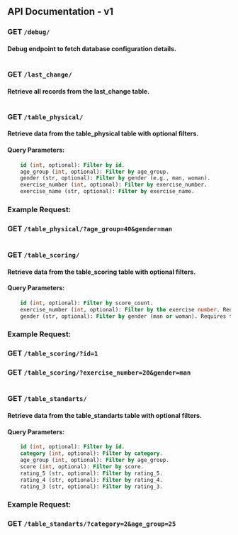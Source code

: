 ## API Documentation - v1

### GET ```/debug/```

#### Debug endpoint to fetch database configuration details.

#

### GET ```/last_change/```

#### Retrieve all records from the last_change table.

#

### GET ```/table_physical/```

#### Retrieve data from the table_physical table with optional filters.
#### Query Parameters:
```sql
    id (int, optional): Filter by id.
    age_group (int, optional): Filter by age_group.
    gender (str, optional): Filter by gender (e.g., man, woman).
    exercise_number (int, optional): Filter by exercise_number.
    exercise_name (str, optional): Filter by exercise_name.
```
### Example Request:

### GET ```/table_physical/?age_group=40&gender=man```

#

### GET ```/table_scoring/```

#### Retrieve data from the table_scoring table with optional filters.
#### Query Parameters:
```sql
    id (int, optional): Filter by score_count.
    exercise_number (int, optional): Filter by the exercise number. Requires the gender parameter.
    gender (str, optional): Filter by gender (man or woman). Requires the exercise_number parameter.
```
### Example Request:

### GET ```/table_scoring/?id=1```
### GET ```/table_scoring/?exercise_number=20&gender=man```

#

### GET ```/table_standarts/```

#### Retrieve data from the table_standarts table with optional filters.
#### Query Parameters:
```sql
    id (int, optional): Filter by id.
    category (int, optional): Filter by category.
    age_group (int, optional): Filter by age_group.
    score (int, optional): Filter by score.
    rating_5 (str, optional): Filter by rating_5.
    rating_4 (str, optional): Filter by rating_4.
    rating_3 (str, optional): Filter by rating_3.
```
### Example Request:

### GET ```/table_standarts/?category=2&age_group=25```